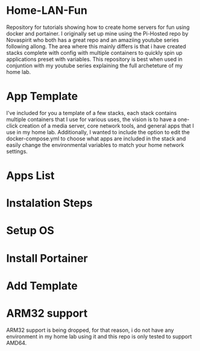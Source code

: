 # Home-LAN-Fun
Repository for tutorials showing how to create home servers for fun using docker and portainer. I originally set up mine using the Pi-Hosted repo by Novaspirit who both has a great repo and an amaziing youtube series following allong. The area where this mainly differs is that i have created stacks complete with config with multiple containers to quickly spin up applications preset with variables. This repository is best when used in conjuntion with my youtube series explaining the full archeteture of my home lab.


# App Template
I've included for you a template of a few stacks, each stack contains multiple containers that I use for various uses, the vision is to have a one-click creation of a media server, core network tools, and general apps that I use in my home lab. Additionally, I wanted to include the option to edit the docker-compose.yml to choose what apps are included in the stack and easily change the environmental variables to match your home network settings.

# Apps List
# Instalation Steps
 # Setup OS
 # Install  Portainer
 # Add Template
# ARM32 support
ARM32 support is being dropped, for that reason, i do not have any environment in my home lab using it and this repo is only tested to support AMD64.
